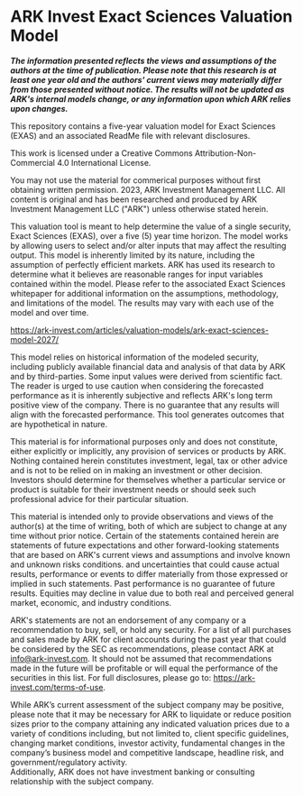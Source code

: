 # ARK Invest Exact Sciences Valuation Model

*__The information presented reflects the views and assumptions of the authors at the time of publication. Please note that this research is at least one year old and the authors' current views may materially differ from those presented without notice. The results will not be updated as ARK's internal models change, or any information upon which ARK relies upon changes.__*

This repository contains a five-year valuation model for Exact Sciences (EXAS) and an associated ReadMe file with relevant disclosures.

This work is licensed under a Creative Commons Attribution-Non-Commercial 4.0 International License. 

You may not use the material for commerical purposes without first obtaining written permission.
2023, ARK Investment Management LLC. All content is original and has been researched and produced by ARK Investment Management LLC ("ARK") unless otherwise stated herein. 
 
This valuation tool is meant to help determine the value of a single security, Exact Sciences (EXAS), over a five (5) year time horizon. The model works by allowing users to select and/or alter inputs that may affect the resulting output.
This model is inherently limited by its nature, including the assumption of perfectly efficient markets. ARK has used its research to determine what it believes are reasonable ranges for input variables contained within the model. 
Please refer to the associated Exact Sciences whitepaper for additional information on the assumptions, methodology, and limitations of the model. The results may vary with each use of the model and over time. 

https://ark-invest.com/articles/valuation-models/ark-exact-sciences-model-2027/


This model relies on historical information of the modeled security, including publicly available financial data and analysis of that data by ARK and by third-parties. Some input values were derived from scientific fact. 
The reader is urged to use caution when considering the forecasted performance as it is inherently subjective and reflects ARK's long term positive view of the company.
There is no guarantee that any results will align with the forecasted performance. This tool generates outcomes that are hypothetical in nature.
 
This material is for informational purposes only and does not constitute, either explicitly or implicitly, any provision of services or products by ARK. 
Nothing contained herein constitutes investment, legal, tax or other advice and is not to be relied on in making an investment or other decision. 
Investors should determine for themselves whether a particular service or product is suitable for their investment needs or should seek such professional advice for their particular situation.
 
This material is intended only to provide observations and views of the author(s) at the time of writing, both of which are subject to change at any time without prior notice. 
Certain of the statements contained herein are statements of future expectations and other forward-looking statements that are based on ARK's current views and assumptions and involve known and unknown risks conditions. 
and uncertainties that could cause actual results, performance or events to differ materially from those expressed or implied in such statements. Past performance is no guarantee of future results. 
Equities may decline in value due to both real and perceived general market, economic, and industry conditions.
 
ARK's statements are not an endorsement of any company or a recommendation to buy, sell, or hold any security. For a list of all purchases and sales made by ARK for client accounts during the past year 
that could be considered by the SEC as recommendations, please contact ARK at info@ark-invest.com. It should not be assumed that recommendations made in the future will be profitable or will equal the performance of the securities in this list. 
For full disclosures, please go to: https://ark-invest.com/terms-of-use.
 
While ARK’s current assessment of the subject company may be positive, please note that it may be necessary for ARK to liquidate or reduce position sizes prior to the company attaining any indicated valuation prices due to a variety of conditions including, 
but not limited to, client specific guidelines, changing market conditions, investor activity, fundamental changes in the company’s business model and competitive landscape, headline risk, and government/regulatory activity.  
Additionally, ARK does not have investment banking or consulting relationship with the subject company.
